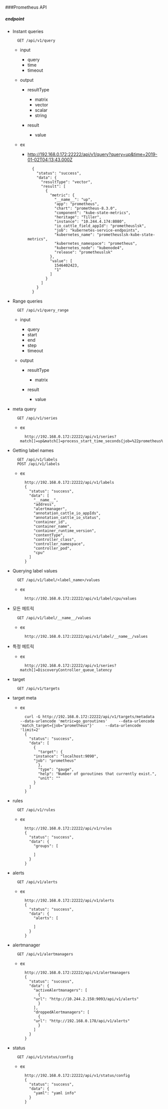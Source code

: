 ###Prometheus API
##### endpoint

+ Instant queries
	
		GET /api/v1/query

	+ input
		+ query
		+ time
		+ timeout

	+ output
		+ resultType
			+ matrix
			+ vector
			+ scalar
			+ string
		
		+ result
			+ value

	+ ex
		+ http://192.168.0.172:22222/api/v1/query?query=up&time=2019-01-02T04:13:43.000Z
		
				{
				  "status": "success",
				  "data": {
				    "resultType": "vector",
				    "result": [
				      {
						"metric": {
						  "__name__": "up",
						  "app": "prometheus",
						  "chart": "prometheus-8.3.0",
						  "component": "kube-state-metrics",
						  "heritage": "Tiller",
						  "instance": "10.244.4.174:8080",
						  "io_cattle_field_appId": "prometheuslsk",
						  "job": "kubernetes-service-endpoints",
						  "kubernetes_name": "prometheuslsk-kube-state-metrics",
						  "kubernetes_namespace": "prometheus",
						  "kubernetes_node": "kubenode4",
						  "release": "prometheuslsk"
						},
						"value": [
						  1546402423,
						  "1"
						]
				      }
				    ]
				  }
				}

+ Range queries

		GET /api/v1/query_range

	+ input
		+ query
		+ start
		+ end
		+ step
 		+ timeout
 	
	+ output
		+ resultType
			+ matrix
		
		+ result
			+ value
 	
+ meta query

		GET /api/v1/series
		
	+ ex
	
			http://192.168.0.172:22222/api/v1/series?match[]=up&match[]=process_start_time_seconds{job=%22prometheus%22}

+ Getting label names

		GET /api/v1/labels
		POST /api/v1/labels
		
	+ ex
	
			http://192.168.0.172:22222/api/v1/labels
			{
			  "status": "success",
			  "data": [
			    "__name__",
			    "address",
			    "alertmanager",
			    "annotation_cattle_io_appIds",
			    "annotation_cattle_io_status",
			    "container_id",
			    "container_name",
			    "container_runtime_version",
			    "contentType",
			    "controller_class",
			    "controller_namespace",
			    "controller_pod",
			    "cpu"
			  ]
			}

+ Querying label values

		GET /api/v1/label/<label_name>/values

	+ ex
	
			http://192.168.0.172:22222/api/v1/label/cpu/values

+ 모든 메트릭

		GET /api/v1/label/__name__/values
		
	+ ex
	
			http://192.168.0.172:22222/api/v1/label/__name__/values

+ 특정 메트릭

	+ ex
	
			http://192.168.0.172:22222/api/v1/series?match[]=DiscoveryController_queue_latency

+ target

		GET /api/v1/targets


+ target meta


	+ ex
	
			curl -G http://192.168.0.172:22222/api/v1/targets/metadata     --data-urlencode 'metric=go_goroutines'     --data-urlencode 'match_target={job="prometheus"}'     --data-urlencode 'limit=2'
			{
			  "status": "success",
			  "data": [
			    {
			      "target": {
				"instance": "localhost:9090",
				"job": "prometheus"
			      },
			      "type": "gauge",
			      "help": "Number of goroutines that currently exist.",
			      "unit": ""
			    }
			  ]
			}

+ rules

		GET /api/v1/rules

	+ ex 
	
			http://192.168.0.172:22222/api/v1/rules
			{
			  "status": "success",
			  "data": {
			    "groups": [
			      
			    ]
			  }
			}
			
+ alerts

		GET /api/v1/alerts
		
	+ ex
	
			http://192.168.0.172:22222/api/v1/alerts
			{
			  "status": "success",
			  "data": {
			    "alerts": [
			      
			    ]
			  }
			}
			
+ alertmanager

		GET /api/v1/alertmanagers
	
	+ ex
	
			http://192.168.0.172:22222/api/v1/alertmanagers
			{
			  "status": "success",
			  "data": {
			    "activeAlertmanagers": [
			      {
				"url": "http://10.244.2.158:9093/api/v1/alerts"
			      }
			    ],
			    "droppedAlertmanagers": [
			      {
				"url": "http://192.168.0.178/api/v1/alerts"
			      }
			    ]
			  }
			}
			
+ status

		GET /api/v1/status/config
		
	+ ex

			http://192.168.0.172:22222/api/v1/status/config
			{
			  "status": "success",
			  "data": {
			    "yaml": "yaml info"
			  }
			}
			
